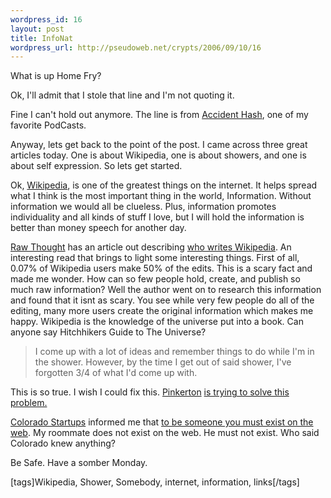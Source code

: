 ```yaml
--- 
wordpress_id: 16
layout: post
title: InfoNat
wordpress_url: http://pseudoweb.net/crypts/2006/09/10/16
---
```

What is up Home Fry?

Ok, I'll admit that I stole that line and I'm not quoting it.

Fine I can't hold out anymore. The line is from <a href="http://accidenthash.podshow.com/">Accident Hash</a>, one of my favorite PodCasts.

Anyway, lets get back to the point of the post. I came across three great articles today. One is about Wikipedia, one is about showers, and one is about self expression. So lets get started.
<!--more-->
Ok, <a href="http://wikipedia.org">Wikipedia</a>, is one of the greatest things on the internet. It helps spread what I think is the most important thing in the world, Information. Without information we would all be clueless. Plus, information promotes individuality and all kinds of stuff I love, but I will hold the information is better than money speech for another day.

<a href="http://www.aaronsw.com/weblog/">Raw Thought</a> has an article out describing <a href="http://www.aaronsw.com/weblog/whowriteswikipedia">who writes Wikipedia</a>. An interesting read that brings to light some interesting things. First of all, 0.07% of Wikipedia users make 50% of the edits. This is a scary fact and made me wonder. How can so few people hold, create, and publish so much raw information? Well the author went on to research this information and found that it isnt as scary. You see while very few people do all of the editing, many more users create the original information which makes me happy. Wikipedia is the knowledge of the universe put into a book. Can anyone say Hitchhikers Guide to The Universe?
<blockquote>I come up with a lot of ideas and remember things to do while I'm in the shower. However, by the time I get out of said shower, I've forgotten 3/4 of what I'd come up with.</blockquote>
This is so true. I wish I could fix this. <a href="http://weblogs.mozillazine.org/pinkerton/">Pinkerton</a> <a href="http://weblogs.mozillazine.org/pinkerton/archives/016928.html">is trying to solve this problem.</a>

<a href="http://coloradostartups.com/">Colorado Startups</a> informed me that <a href="http://coloradostartups.com/?p=97">to be someone you must exist on the web</a>. My roommate does not exist on the web. He must not exist. Who said Colorado knew anything?

Be Safe. Have a somber Monday.

[tags]Wikipedia, Shower, Somebody, internet, information, links[/tags]
